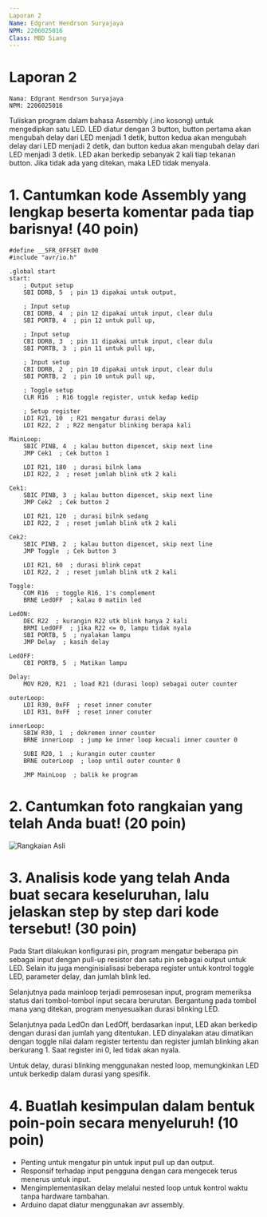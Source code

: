 ```yaml
---
Laporan 2
Name: Edgrant Hendrson Suryajaya
NPM: 2206025016
Class: MBD Siang
---
```


# Laporan 2

```text
Nama: Edgrant Hendrson Suryajaya
NPM: 2206025016
```
Tuliskan program dalam bahasa Assembly (.ino kosong) untuk mengedipkan satu LED. LED diatur dengan 3 button, button pertama akan mengubah delay dari LED menjadi 1 detik, button kedua akan mengubah delay dari LED menjadi 2 detik, dan button kedua akan mengubah delay dari LED menjadi 3 detik. LED akan berkedip sebanyak 2 kali tiap tekanan button. Jika tidak ada yang ditekan, maka LED tidak menyala. 

# 1. Cantumkan kode Assembly yang lengkap beserta komentar pada tiap barisnya! (40 poin)
     
```avrasm
#define __SFR_OFFSET 0x00
#include "avr/io.h"

.global start
start:
    ; Output setup
    SBI DDRB, 5  ; pin 13 dipakai untuk output,
    
    ; Input setup
    CBI DDRB, 4  ; pin 12 dipakai untuk input, clear dulu
    SBI PORTB, 4  ; pin 12 untuk pull up,
    
    ; Input setup
    CBI DDRB, 3  ; pin 11 dipakai untuk input, clear dulu
    SBI PORTB, 3  ; pin 11 untuk pull up,
    
    ; Input setup
    CBI DDRB, 2  ; pin 10 dipakai untuk input, clear dulu
    SBI PORTB, 2  ; pin 10 untuk pull up,

    ; Toggle setup
    CLR R16  ; R16 toggle register, untuk kedap kedip
    
    ; Setup register
    LDI R21, 10  ; R21 mengatur durasi delay
    LDI R22, 2  ; R22 mengatur blinking berapa kali

MainLoop:
    SBIC PINB, 4  ; kalau button dipencet, skip next line
    JMP Cek1  ; Cek button 1
    
    LDI R21, 180  ; durasi bilnk lama
    LDI R22, 2  ; reset jumlah blink utk 2 kali

Cek1:
    SBIC PINB, 3  ; kalau button dipencet, skip next line
    JMP Cek2  ; Cek button 2
    
    LDI R21, 120  ; durasi bilnk sedang
    LDI R22, 2  ; reset jumlah blink utk 2 kali

Cek2:
    SBIC PINB, 2  ; kalau button dipencet, skip next line
    JMP Toggle  ; Cek button 3
    
    LDI R21, 60  ; durasi blink cepat
    LDI R22, 2  ; reset jumlah blink utk 2 kali

Toggle:
    COM R16  ; toggle R16, 1's complement
    BRNE LedOFF  ; kalau 0 matiin led
    
LedON:
    DEC R22  ; kurangin R22 utk blink hanya 2 kali
    BRMI LedOFF  ; jika R22 <= 0, lampu tidak nyala
    SBI PORTB, 5  ; nyalakan lampu
    JMP Delay  ; kasih delay

LedOFF:
    CBI PORTB, 5  ; Matikan lampu

Delay:
    MOV R20, R21  ; load R21 (durasi loop) sebagai outer counter
    
outerLoop:
    LDI R30, 0xFF  ; reset inner conuter
    LDI R31, 0xFF  ; reset inner conuter
    
innerLoop:
    SBIW R30, 1  ; dekremen inner counter
    BRNE innerLoop  ; jump ke inner loop kecuali inner counter 0
    
    SUBI R20, 1  ; kurangin outer counter
    BRNE outerLoop  ; loop until outer counter 0
    
    JMP MainLoop  ; balik ke program
```

# 2. Cantumkan foto rangkaian yang telah Anda buat! (20 poin)

![Rangkaian Asli](https://i.ibb.co.com/PRWfnbR/image.png)

# 3. Analisis kode yang telah Anda buat secara keseluruhan, lalu jelaskan step by step dari kode tersebut! (30 poin)

Pada Start dilakukan konfigurasi pin, program mengatur beberapa pin sebagai input dengan pull-up resistor dan satu pin sebagai output untuk LED. Selain itu juga menginisialisasi beberapa register untuk kontrol toggle LED, parameter delay, dan jumlah blink led.

Selanjutnya pada mainloop terjadi pemrosesan input, program memeriksa status dari tombol-tombol input secara berurutan. Bergantung pada tombol mana yang ditekan, program menyesuaikan durasi blinking LED.

Selanjutnya pada LedOn dan LedOff, berdasarkan input, LED akan berkedip dengan durasi dan jumlah yang ditentukan. LED dinyalakan atau dimatikan dengan toggle nilai dalam register tertentu dan register jumlah blinking akan berkurang 1. Saat register ini 0, led tidak akan nyala.

Untuk delay, durasi blinking menggunakan nested loop, memungkinkan LED untuk berkedip dalam durasi yang spesifik.

# 4. Buatlah kesimpulan dalam bentuk poin-poin secara menyeluruh! (10 poin)

- Penting untuk mengatur pin untuk input pull up dan output.
- Responsif terhadap input pengguna dengan cara mengecek terus menerus untuk input.
- Mengimplementasikan delay melalui nested loop untuk kontrol waktu tanpa hardware tambahan.
- Arduino dapat diatur menggunakan avr assembly.
